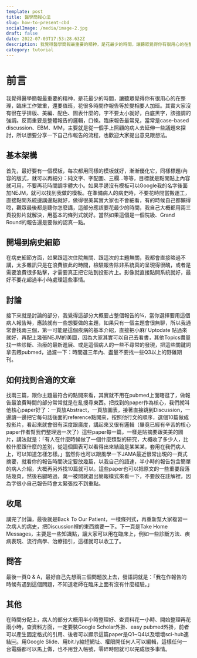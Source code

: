 ```yaml
---
template: post
title: 醫學簡報心法
slug: how-to-present-cbd
socialImage: /media/image-2.jpg
draft: false
date: 2022-07-03T17:53:28.632Z
description: 我覺得醫學簡報最重要的精神，是花最少的時間，讓聽眾覺得你有很用心的在整理，臨床工作繁重，還要值班，花很多時間作報告等於變相要人加班
category: tutorial
---
```


# 前言
我覺得醫學簡報最重要的精神，是花最少的時間，讓聽眾覺得你有很用心的在整理，臨床工作繁重，還要值班，花很多時間作報告等於變相要人加班。其實大家沒有很在乎排版、美編、配色、圖表什麼的，字不要太小就好，白底黑字，該強調的強調。反而重要是整體報告的邏輯，口條。臨床報告最常見，當常是case-based discussion、EBM、MM，主要就是從一個手上照顧的病人去延伸一些議題來探討，所以想要分享一下自己作報告的流程，也歡迎大家提出意見跟想法。


<!--more-->

## 基本架構
首先，最好要有一個模板，每次都用同樣的模板就好，漸漸優化它，同樣標題/內容的版式，就可以再細分：純文字、字配圖、三欄…等等，目標就是點開貼上內容就可用，不要再花時間調字體大小。如果手邊沒有模板可以Google我的名字後面加NEJM，就可以找到我做的模板。在準備病人的病史時，不要花時間當搬運工，直接點開系統邊講邊點就好，做得很美其實大家也不會細看，有的時候自己都懶得唸，觀眾最後都是聽你怎麼講，這部分應該要花最少的時間，我自己大概都用兩三頁投影片就解決，用基本的條列式就好。當然如果這個是一個院級、Grand Round的報告還是要做的認真一點。

## 開場到病史細節
在病史細節方面，如果跟這次住院無關、跟這次的主題無關，我都會直接略過不講，太多雜訊只是在浪費彼此的時間，檢驗報告除非系統真的呈現得很醜，或者是需要浪費很多點擊，才需要真正把它貼到投影片上。影像就直接點開系統就好，最好不要花超過半小時處理這些事情。


## 討論
接下來就是討論的部分，我覺得這部分大概要占整個報告的¾，當你選擇要用這個病人報告時，應該就有一些想要做的主題，如果只有一個主題會很無聊，所以我通常會找兩三個，第一可能是這個疾病的基本介紹，直接把小麻/ Uptodate 貼過來就好，再配上幾張NEJM的美圖，因為大家其實可以自己去看書，其他Topics盡量找一些診斷、治療的最新進展、或是這個病人的一些不尋常的發現，把這些關鍵詞拿去餵pubmed，過濾一下：時間選三年內、盡量不要找一些Q3以上的野雞期刊。

## 如何找到合適的文章
找兩三篇，跟你主題最符合的點開來看，其實就不用在pubmed上面瞎逛了，做報告最浪費時間的部分常常就是在亂搜尋東西。把找到的paper作為核心，我們就叫他核心paper好了：一頁放Abstract，一頁放圖表，接著直接跳到Discussion，一邊讀一邊把它每句話後面的reference點開來，按照他行文的順序，選個10篇做成投影片，看起來就會很有深度跟廣度，講起來又很有邏輯（畢竟已經有辛苦的核心paper作者幫我們整理過一次了）這些paper每一篇，一樣是貼摘要跟美美的圖片，講法就是：「有人在什麼時候做了一個什麼類型的研究，大概收了多少人，比較什麼跟什麼的差別，從這個圖表可以看得出來結論是某某某，套用在我們病人上，可以知道怎樣怎樣。」當然你也可以跟風學一下JAMA最近很常出現的一頁式摘要，就看你的報告時間決定要放幾篇，以我自己的語速，半小時的報告包含簡單的病人介紹，大概再另外找10篇就可以。這些paper也可以把原文的一些重要段落貼幾頁，然後右鍵略過，萬一被問就退出簡報模式來看一下，不要放在註解裡，因為字很小自己報告時會太緊張找不到重點。

## 收尾
講完了討論，最後就是Back To Our Patient，一樣條列式，再重新幫大家複習一次病人的病史，把Discussion裡的東西摘要一下。下一頁是Take Home Messages，主要是一些知識點，讓大家可以用在臨床上，例如一些診斷方法、疾病表現、流行病學、治療指引，這樣就可以收工了。
## 問答
最後一頁Q & A，最好自己先想兩三個問題放上去，發語詞就是：「我在作報告的時候有遇到這個問題，不知道老師在臨床上面有沒有什麼經驗。」

## 其他
在時間分配上，病人的部分大概用半小時整理好、查資料花一小時、開始整理再花兩小時，查資料方面，一定要裝Google Scholar外掛、easy pubmed外掛，前者可以產生固定格式的引用、後者可以顯示這篇paper是Q1~Q4以及壞壞sci-hub連結￼。用Google Slide、用bit.ly縮短網址、權限開任何人可以編輯，這樣任何一台電腦都可以馬上做，也不用登入帳號，零碎時間就可以完成很多事情。

